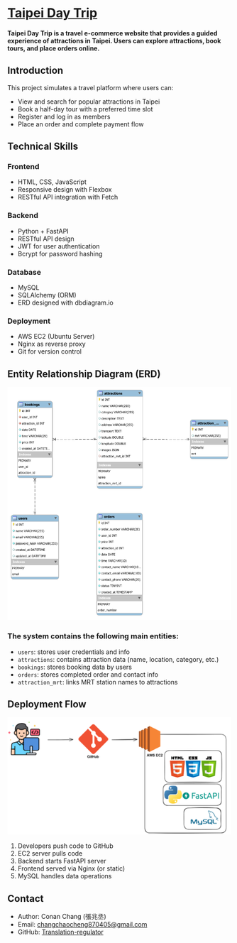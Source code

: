 # [Taipei Day Trip](https://taipei-day-trip.online/) 
#### Taipei Day Trip is a travel e-commerce website that provides a guided experience of attractions in Taipei. Users can explore attractions, book tours, and place orders online.

## Introduction
This project simulates a travel platform where users can:

- View and search for popular attractions in Taipei
- Book a half-day tour with a preferred time slot
- Register and log in as members
- Place an order and complete payment flow

## Technical Skills
### Frontend

- HTML, CSS, JavaScript
- Responsive design with Flexbox
- RESTful API integration with Fetch

### Backend

- Python + FastAPI
- RESTful API design
- JWT for user authentication
- Bcrypt for password hashing

### Database

- MySQL
- SQLAlchemy (ORM)
- ERD designed with dbdiagram.io

### Deployment

- AWS EC2 (Ubuntu Server)
- Nginx as reverse proxy
- Git for version control
## Entity Relationship Diagram (ERD)
![ERD](./README_images/Taipei_Day_Trip_ERD.svg)

### The system contains the following main entities:

- `users`: stores user credentials and info
- `attractions`: contains attraction data (name, location, category, etc.)
- `bookings`: stores booking data by users
- `orders`: stores completed order and contact info
- `attraction_mrt`: links MRT station names to attractions
## Deployment Flow 

![Deployment Flow](./README_images/Taipei_Day_Trip_deployment.svg.png)
1. Developers push code to GitHub
2. EC2 server pulls code
3. Backend starts FastAPI server
4. Frontend served via Nginx (or static)
5. MySQL handles data operations
## Contact
- Author: Conan Chang (張兆丞)
- Email: changchaocheng870405@gmail.com
- GitHub: [Translation-regulator](https://github.com/Translation-regulator)